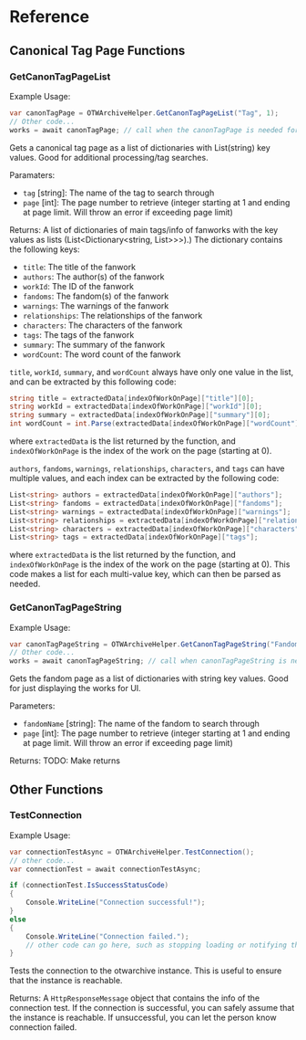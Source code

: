 ﻿# Reference

## Canonical Tag Page Functions

### GetCanonTagPageList
Example Usage:
```csharp
var canonTagPage = OTWArchiveHelper.GetCanonTagPageList("Tag", 1);
// Other code...
works = await canonTagPage; // call when the canonTagPage is needed for processing.
```
Gets a canonical tag page as a list of dictionaries with List(string) key values. Good for additional processing/tag searches.

Paramaters:
- `tag` [string]: The name of the tag to search through
- `page` [int]: The page number to retrieve (integer starting at 1 and ending at page limit. Will throw an error if exceeding page limit)

Returns:
A list of dictionaries of main tags/info of fanworks with the key values as lists (List<Dictionary<string, List<string>>>>).) The dictionary contains the following keys:
- `title`: The title of the fanwork
- `authors`: The author(s) of the fanwork
- `workId`: The ID of the fanwork
- `fandoms`: The fandom(s) of the fanwork
- `warnings`: The warnings of the fanwork
- `relationships`: The relationships of the fanwork
- `characters`: The characters of the fanwork
- `tags`: The tags of the fanwork
- `summary`: The summary of the fanwork
- `wordCount`: The word count of the fanwork

`title`, `workId`, `summary`, and `wordCount` always have only one value in the list, and can be extracted by this following code:
```csharp
string title = extractedData[indexOfWorkOnPage]["title"][0];
string workId = extractedData[indexOfWorkOnPage]["workId"][0];
string summary = extractedData[indexOfWorkOnPage]["summary"][0];
int wordCount = int.Parse(extractedData[indexOfWorkOnPage]["wordCount"][0]);
```
where `extractedData` is the list returned by the function, and `indexOfWorkOnPage` is the index of the work on the page (starting at 0).

`authors`, `fandoms`, `warnings`, `relationships`, `characters`, and `tags` can have multiple values, and each index can be extracted by the following code:
```csharp
List<string> authors = extractedData[indexOfWorkOnPage]["authors"];
List<string> fandoms = extractedData[indexOfWorkOnPage]["fandoms"];
List<string> warnings = extractedData[indexOfWorkOnPage]["warnings"];
List<string> relationships = extractedData[indexOfWorkOnPage]["relationships"];
List<string> characters = extractedData[indexOfWorkOnPage]["characters"];
List<string> tags = extractedData[indexOfWorkOnPage]["tags"];
```
where `extractedData` is the list returned by the function, and `indexOfWorkOnPage` is the index of the work on the page (starting at 0). This code makes a list for each multi-value key, which can then be parsed as needed.

### GetCanonTagPageString
Example Usage:
```csharp
var canonTagPageString = OTWArchiveHelper.GetCanonTagPageString("Fandom Name", 1);
// Other code...
works = await canonTagPageString; // call when canonTagPageString is needed for display/processing.
```
Gets the fandom page as a list of dictionaries with string key values. Good for just displaying the works for UI.

Parameters:
- `fandomName` [string]: The name of the fandom to search through
- `page` [int]: The page number to retrieve (integer starting at 1 and ending at page limit. Will throw an error if exceeding page limit)

Returns:
TODO: Make returns

## Other Functions

### TestConnection
Example Usage:
```csharp
var connectionTestAsync = OTWArchiveHelper.TestConnection();
// other code...
var connectionTest = await connectionTestAsync;

if (connectionTest.IsSuccessStatusCode)
{
	Console.WriteLine("Connection successful!");
}
else
{
	Console.WriteLine("Connection failed.");
	// other code can go here, such as stopping loading or notifying the user.
}
```

Tests the connection to the otwarchive instance. This is useful to ensure that the instance is reachable.

Returns: A `HttpResponseMessage` object that contains the info of the connection test. If the connection is successful, you can safely assume that the instance is reachable. If unsuccessful, you can let the person know connection failed.